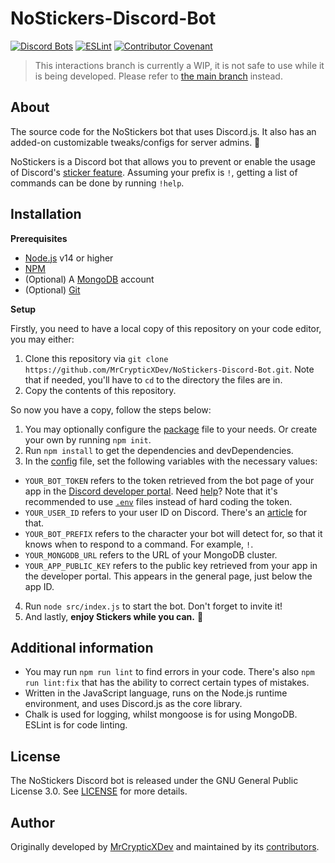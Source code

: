 # NoStickers-Discord-Bot
[![Discord Bots](https://socialify.git.ci/MrCrypticXDev/NoStickers-Discord-Bot/image?description=1&descriptionEditable=The%20source%20code%20for%20the%20NoStickers%20bot%20that%20uses%20Discord.js.%20It%20also%20has%20an%20added-on%20customizable%20tweaks%2Fconfigs%20for%20server%20admins.%20%F0%9F%91%80&forks=1&language=1&owner=1&pattern=Plus&stargazers=1&theme=Light)](![NoStickers-Discord-Bot](![NoStickers-Discord-Bot](https://socialify.git.ci/MrCrypticXDev/NoStickers-Discord-Bot/image?description=1&descriptionEditable=The%20source%20code%20for%20the%20NoStickers%20bot%20that%20uses%20Discord.js.%20It%20also%20has%20an%20added-on%20customizable%20tweaks%2Fconfigs%20for%20server%20admins.%20%F0%9F%91%80&forks=1&language=1&owner=1&pattern=Plus&stargazers=1&theme=Light)))
[![ESLint](https://github.com/MrCrypticXDev/NoStickers-Discord-Bot/actions/workflows/lint.yml/badge.svg)](https://github.com/MrCrypticXDev/NoStickers-Discord-Bot/actions/workflows/lint.yml) [![Contributor Covenant](https://img.shields.io/badge/Contributor%20Covenant-2.0-4baaaa.svg)](.github/CODE_OF_CONDUCT.md)
> This interactions branch is currently a WIP, it is not safe to use while it is being developed. Please refer to [the main branch](https://github.com/MrCrypticXDev/NoStickers-Discord-Bot) instead.

## About
The source code for the NoStickers bot that uses Discord.js. It also has an added-on customizable tweaks/configs for server admins. 👀

NoStickers is a Discord bot that allows you to prevent or enable the usage of Discord's [sticker feature](https://support.discord.com/hc/en-us/articles/1500008542422-Sticker-Updates-FAQ-Android-and-Desktop). Assuming your prefix is `!`, getting a list of commands can be done by running `!help`.

## Installation
**Prerequisites**
* [Node.js](https://nodejs.org) v14 or higher
* [NPM](https://npmjs.com)
* (Optional) A [MongoDB](https://mongodb.com) account
* (Optional) [Git](https://git-scm.org)

**Setup**

Firstly, you need to have a local copy of this repository on your code editor, you may either:
1. Clone this repository via `git clone https://github.com/MrCrypticXDev/NoStickers-Discord-Bot.git`. Note that if needed, you'll have to `cd` to the directory the files are in.
2. Copy the contents of this repository.

So now you have a copy, follow the steps below:
1. You may optionally configure the [package](package.json) file to your needs. Or create your own by running `npm init`.
2. Run `npm install` to get the dependencies and devDependencies.
3. In the [config](src/config.json) file, set the following variables with the necessary values:
* `YOUR_BOT_TOKEN` refers to the token retrieved from the bot page of your app in the [Discord developer portal](https://discord.com/developers/applications). Need [help](https://www.writebots.com/discord-bot-token)? Note that it's recommended to use [`.env`](https://stackoverflow.com/a/41501273) files instead of hard coding the token.
* `YOUR_USER_ID` refers to your user ID on Discord. There's an [article](https://support.discord.com/hc/en-us/articles/206346498-Where-can-I-find-my-User-Server-Message-ID-) for that.
* `YOUR_BOT_PREFIX` refers to the character your bot will detect for, so that it knows when to respond to a command. For example, `!`.
* `YOUR_MONGODB_URL` refers to the URL of your MongoDB cluster.
* `YOUR_APP_PUBLIC_KEY` refers to the public key retrieved from your app in the developer portal. This appears in the general page, just below the app ID.
4. Run `node src/index.js` to start the bot. Don't forget to invite it!
5. And lastly, **enjoy Stickers while you can.** 🌺

## Additional information
* You may run `npm run lint` to find errors in your code. There's also `npm run lint:fix` that has the ability to correct certain types of mistakes.
* Written in the JavaScript language, runs on the Node.js runtime environment, and uses Discord.js as the core library.
* Chalk is used for logging, whilst mongoose is for using MongoDB. ESLint is for code linting.

## License
The NoStickers Discord bot is released under the GNU General Public License 3.0. See [LICENSE](LICENSE) for more details.

## Author
Originally developed by [MrCrypticXDev](https://github.com/MrCrypticXDev) and maintained by its [contributors](https://github.com/MrCrypticXDev/NoStickers-Discord-Bot/graphs/contributors).
